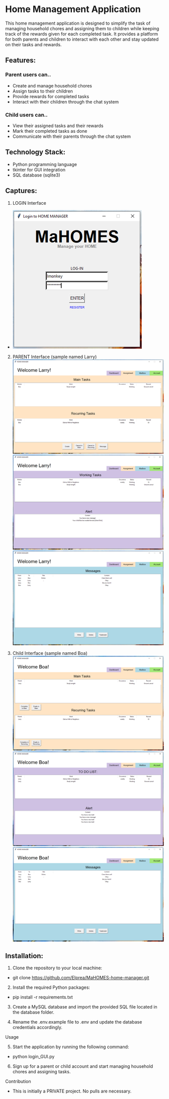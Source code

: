 # Home Management Application


This home management application is designed to simplify the task of managing household chores and assigning them to children while keeping track of the rewards given for each completed task. It provides a platform for both parents and children to interact with each other and stay updated on their tasks and rewards.

## Features:

### Parent users can..

- Create and manage household chores
- Assign tasks to their children
- Provide rewards for completed tasks
- Interact with their children through the chat system

### Child users can..

- View their assigned tasks and their rewards
- Mark their completed tasks as done
- Communicate with their parents through the chat system

## Technology Stack:
- Python programming language
- tkinter for GUI integration
- SQL database (sqlite3)

## Captures:
1. LOGIN Interface 
- ![alt text](/Screenshots/login_larry.PNG)


2. PARENT Interface (sample named Larry)
![alt text](/Screenshots/Assignment.PNG)
![alt text](/Screenshots/Dashboard.PNG)
![alt text](/Screenshots/mailbox.PNG)

3. Child Interface (sample named Boa)
![alt text](/Screenshots/Assignment_child.PNG)
![alt text](/Screenshots/Dashboard_child.PNG)
![alt text](/Screenshots/Mailbox_child.PNG)


## Installation:
1. Clone the repository to your local machine:

* git clone https://github.com/Elprea/MaHOMES-home-manager.git

2. Install the required Python packages:

* pip install -r requirements.txt

3. Create a MySQL database and import the provided SQL file located in the database folder.

4. Rename the .env.example file to .env and update the database credentials accordingly.

Usage

5. Start the application by running the following command:

* python login_GUI.py

6. Sign up for a parent or child account and start managing household chores and assigning tasks.

Contribution

* This is initially a PRIVATE project. No pulls are necessary.
